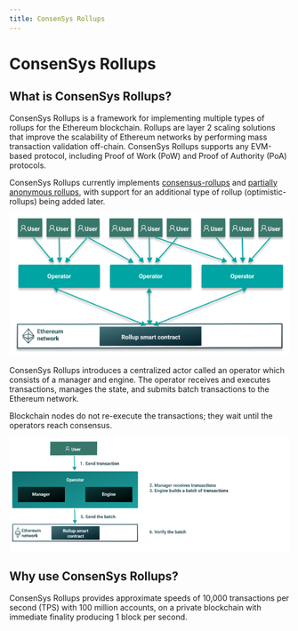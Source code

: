 ```yaml
---
title: ConsenSys Rollups
---
```


# ConsenSys Rollups

## What is ConsenSys Rollups?

ConsenSys Rollups is a framework for implementing multiple types of rollups for the Ethereum
blockchain. Rollups are layer 2 scaling solutions that improve the scalability of Ethereum
networks by performing mass transaction validation off-chain. ConsenSys Rollups supports any EVM-based protocol,
including Proof of Work (PoW) and Proof of Authority (PoA) protocols.

ConsenSys Rollups currently implements [consensus-rollups](Concepts/Rollups/Consensus.md) and
[partially anonymous rollups](Concepts/Rollups/Partially-Anonymous-Rollups.md), with support for an additional type of
rollup (optimistic-rollups) being added later.

![Architecture](Images/ConsenSys-Rollups-Overview.png)

ConsenSys Rollups introduces a centralized actor called an operator which consists of a manager and engine.
The operator receives and executes transactions, manages the state, and submits batch transactions
to the Ethereum network.

Blockchain nodes do not re-execute the transactions; they wait until the operators reach consensus.

![ConsenSys Rollups workflow](Images/Operator_Flow.png)

## Why use ConsenSys Rollups?

ConsenSys Rollups provides approximate speeds of 10,000 transactions per second (TPS)
with 100 million accounts, on a private blockchain with immediate finality producing 1 block per
second.
